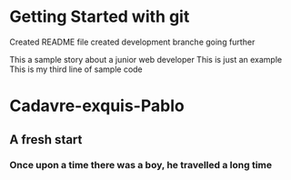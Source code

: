 # Getting Started with git

Created README file 
created development branche
going further

This a sample story about a junior web developer
This is just an example
This is my third line of sample code

# Cadavre-exquis-Pablo
## A fresh start
### Once upon a time there was a boy, he travelled a long time
